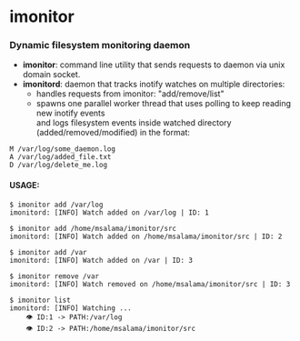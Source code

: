 # imonitor
### Dynamic filesystem monitoring daemon

- **imonitor**: command line utility that sends requests to daemon via unix domain socket.
- **imonitord**: daemon that tracks inotify watches on multiple directories:
	- handles requests from imonitor: "add/remove/list"
	- spawns one parallel worker thread that uses polling to keep reading new inotify events\
and logs filesystem events inside watched directory (added/removed/modified) in the format:
```
M /var/log/some_daemon.log
A /var/log/added_file.txt
D /var/log/delete_me.log
```

#### USAGE:

```
$ imonitor add /var/log
imonitord: [INFO] Watch added on /var/log | ID: 1

$ imonitor add /home/msalama/imonitor/src
imonitord: [INFO] Watch added on /home/msalama/imonitor/src | ID: 2

$ imonitor add /var
imonitord: [INFO] Watch added on /var | ID: 3

$ imonitor remove /var
imonitord: [INFO] Watch removed on /home/msalama/imonitor/src | ID: 3

$ imonitor list
imonitord: [INFO] Watching ...
    👁️ ID:1 -> PATH:/var/log
    👁️ ID:2 -> PATH:/home/msalama/imonitor/src 
```

